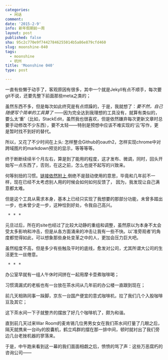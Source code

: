 ```yaml
---
categories:
  - 闲话
comment: 
date: '2015-2-9'
info: 新年假期前一周
layout: post
published: false
sha: 95c2c770e9f74427846255014b5a86e879cfd460
slug: moonshine-040
tags:
  - moonshine
  - 杭州
title: 'Moonshine 040'
type: post

---
```



一直有些懒于动手了，客观原因有很多，其中一个就是Jekyll有点不顺手，每次要git不说，还要先整下前面那些meta之类的；

虽然东西不多，但是每次如此终究是有点烦躁的，于是，我就想了：*要不然，自己随便写个简单的工具算了* ——因为完全达到我理想的工具没有，就算有类似的，要么太‘重’（比如，StackEdit，虽然我也很喜欢，但是依然嫌弃每次更新文章时总要手动修改不少东西），要不太轻——特别是预想中应该不难实现的‘云’写作，更是暂时找不到好的替代。

所以，又花了不少时间在上头: 怎样整合Github的oauth2，怎样实现chrome中对跨域图片的markdown预览的显示，等等等等。

终于断断续续半个月左右，算是到了能用的程度，这才发布、微调，同时，回头开始写一点东西了，否则，在这之前，怎么也提不起写的兴致来。

何等别扭的习惯。[链接依然附上](https://chrome.google.com/webstore/detail/jekyller/lgdhgkhhglmhiacjecigalebiffjklec),倒绝不是鼓动使用的意思，毕竟和几年前不一样，现在已经不太考虑别人用的时候会如何如何反馈了， 因为，我发现让自己满意都太难。

但是这个工具从需求本身，基本上已经只实现了我想要的那部分功能，未曾多踏出一步，也未曾少走一步，这种恰到好处，令我自己高兴。

<pre> * * * </pre>

元旦过后，所在的site也经过了比较大动静的重组和调整，虽然原以为本身不太会受太多影响和冲击，但是从各方面涌来的冲击让我有一些不快。以‘准旁观者’的角度都觉得如此，可以想象那些身处变革之中的人，更加会压力巨大吧。

虽然程度不高，但是多少有些触及平时的底线，愈发对公司，尤其所谓大公司的生活更生一丝倦意。

<pre> * * * </pre>

办公室早就有一组人午休时间拼在一起用摩卡壶煮咖啡喝；

习惯滴漏式的老板也有一台放在茶水间从几年前的办公楼一直跟到现在；

前几天相熟同事一跺脚，京东一台国产便宜的意式咖啡机，拉了我们几个入股咖啡豆及其它；

这下茶水间一下子就整齐的摆放了好几个咖啡机了，颇为和谐。

直到前几天过来War Room的麦肯锡几位男男女女在我们茶水间打量了几眼之后，隔天就携来一台illy的胶囊机，鹤立鸡群的摆在那一排中间，顿时就衬出了我们旁边几台老挫机器的寥落来。

于是，中午跑来看到这一幕的我们面面相觑之后，愤愤的骂了声：这些万恶腐朽的咨询公司——










